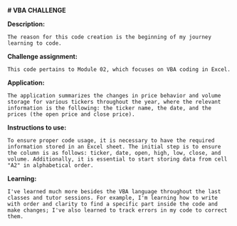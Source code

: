 **# VBA CHALLENGE**

  **Description:**
  
    The reason for this code creation is the beginning of my journey learning to code.
  
  **Challenge assignment:**
  
    This code pertains to Module 02, which focuses on VBA coding in Excel.
    
  **Application:**
  
    The application summarizes the changes in price behavior and volume storage for various tickers throughout the year, where the relevant information is the following: the ticker name, the date, and the prices (the open price and close price).
        
  **Instructions to use:**
  
    To ensure proper code usage, it is necessary to have the required information stored in an Excel sheet. The initial step is to ensure the column is as follows: ticker, date, open, high, low, close, and volume. Additionally, it is essential to start storing data from cell "A2" in alphabetical order.
  
  **Learning:**
  
    I've learned much more besides the VBA language throughout the last classes and tutor sessions. For example, I'm learning how to write with order and clarity to find a specific part inside the code and make changes; I've also learned to track errors in my code to correct them.
